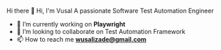 Hi there 👋 Hi, I'm Vusal
A passionate Software Test Automation Engineer</h3>

- 🔭 I’m currently working on **Playwright**
- 👯 I’m looking to collaborate on Test Automation Framework
- 📫 How to reach me **wusalizade@gmail.com**
